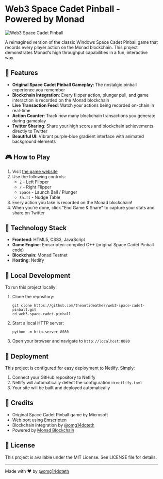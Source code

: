 # Web3 Space Cadet Pinball - Powered by Monad

![Web3 Space Cadet Pinball](https://i.imgur.com/YourImageHere.png)

A reimagined version of the classic Windows Space Cadet Pinball game that records every player action on the Monad blockchain. This project demonstrates Monad's high throughput capabilities in a fun, interactive way.

## 🚀 Features

- **Original Space Cadet Pinball Gameplay**: The nostalgic pinball experience you remember
- **Blockchain Integration**: Every flipper action, plunger pull, and game interaction is recorded on the Monad blockchain
- **Live Transaction Feed**: Watch your actions being recorded on-chain in real-time
- **Action Counter**: Track how many blockchain transactions you generate during gameplay
- **Twitter Sharing**: Share your high scores and blockchain achievements directly to Twitter
- **Beautiful UI**: Vibrant purple-blue gradient interface with animated background elements

## 🎮 How to Play

1. Visit [the game website](https://pinballonmonad.netlify.app)
2. Use the following controls:
   - `Z` - Left Flipper
   - `/` - Right Flipper
   - `Space` - Launch Ball / Plunger
   - `Shift` - Nudge Table
3. Every action you take is recorded on the Monad blockchain!
4. When you're done, click "End Game & Share" to capture your stats and share on Twitter

## 🔧 Technology Stack

- **Frontend**: HTML5, CSS3, JavaScript
- **Game Engine**: Emscripten-compiled C++ (original Space Cadet Pinball code)
- **Blockchain**: Monad Testnet
- **Hosting**: Netlify

## 🧪 Local Development

To run this project locally:

1. Clone the repository:
   ```
   git clone https://github.com/theantideather/web3-space-cadet-pinball.git
   cd web3-space-cadet-pinball
   ```

2. Start a local HTTP server:
   ```
   python -m http.server 8080
   ```

3. Open your browser and navigate to `http://localhost:8080`

## 🚀 Deployment

This project is configured for easy deployment to Netlify. Simply:

1. Connect your GitHub repository to Netlify
2. Netlify will automatically detect the configuration in `netlify.toml`
3. Your site will be built and deployed automatically

## 🙌 Credits

- Original Space Cadet Pinball game by Microsoft
- Web port using Emscripten
- Blockchain integration by [@omg14doteth](https://twitter.com/omg14doteth)
- Powered by [Monad Blockchain](https://monad.xyz)

## 📜 License

This project is available under the MIT License. See LICENSE file for details.

---

Made with ♥ by [@omg14doteth](https://twitter.com/omg14doteth)
